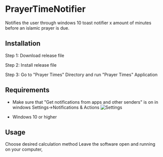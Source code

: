 # PrayerTimeNotifier
Notifies the user through windows 10 toast notifier x amount of minutes 
before an islamic prayer is due.



## Installation

Step 1: Download release file

Step 2: Install release file

Step 3: Go to "Prayer Times" Directory and run "Prayer Times" Application



## Requirements

* Make sure that "Get notifications from apps and other senders" is on in windows Settings->Notifications & Actions
![Settings](https://user-images.githubusercontent.com/57298459/210359508-6f148ed9-c713-455d-b29d-4f992b597b8c.PNG)

* Windows 10 or higher



## Usage

Choose desired calculation method
Leave the software open and running on your computer,
